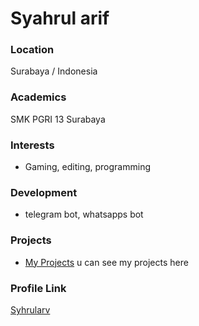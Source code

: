 # Syahrul arif

### Location

Surabaya / Indonesia

### Academics

SMK PGRI 13 Surabaya

### Interests

- Gaming, editing, programming

### Development

- telegram bot, whatsapps bot

### Projects

- [My Projects](https://github.com/Syhrularv) u can see my projects here

### Profile Link

[Syhrularv](https://github.com/Syhrularv)

